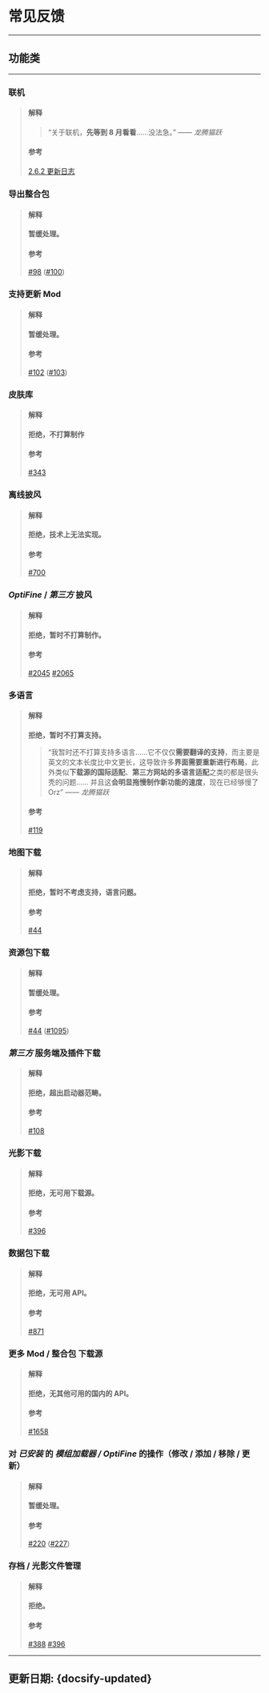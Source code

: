 # 常见反馈

---

## 功能类

---

### 联机

> #### 解释
>
>> “关于联机，**先等到 8 月看看**……没法急。” *—— 龙腾猫跃*
>>
>
> #### 参考
>
> [2.6.2 更新日志](https://www.bilibili.com/read/cv23979077)

### 导出整合包

> #### 解释
>
> **暂缓处理。**
>
> #### 参考
>
> [#98](https://github.com/Hex-Dragon/PCL2/issues/98) ([#100](https://github.com/Hex-Dragon/PCL2/discussions/100))

### 支持更新 Mod

> #### 解释
>
> **暂缓处理。**
>
> #### 参考
>
> [#102](https://github.com/Hex-Dragon/PCL2/issues/102) ([#103](https://github.com/Hex-Dragon/PCL2/discussions/103))

### 皮肤库

> #### 解释
>
> **拒绝，不打算制作**
>
> #### 参考
>
> [#343](https://github.com/Hex-Dragon/PCL2/issues/343)

### 离线披风

> #### 解释
>
> **拒绝，技术上无法实现。**
>
> #### 参考
>
> [#700](https://github.com/Hex-Dragon/PCL2/issues/700)

### *OptiFine* / *第三方* 披风

> #### 解释
>
> **拒绝，暂时不打算制作。**
>
> #### 参考
>
> [#2045](https://github.com/Hex-Dragon/PCL2/issues/2045) [#2065](https://github.com/Hex-Dragon/PCL2/issues/2065)

### 多语言

> #### 解释
>
> **拒绝，暂时不打算支持。**
>
>> “我暂时还不打算支持多语言……它不仅仅**需要翻译的支持**，而主要是英文的文本长度比中文更长，这导致许多**界面需要重新进行布局**，此外类似**下载源的国际适配**、**第三方网站的多语言适配**之类的都是很头秃的问题……
>> 并且这**会明显拖慢制作新功能的速度**，现在已经够慢了 Orz” *—— 龙腾猫跃*
>>
>
> #### 参考
>
> [#119](https://github.com/Hex-Dragon/PCL2/pull/119)

### 地图下载

> #### 解释
>
> **拒绝，暂时不考虑支持，语言问题。**
>
> #### 参考
>
> [#44](https://github.com/Hex-Dragon/PCL2/issues/44)

### 资源包下载

> #### 解释
>
> **暂缓处理。**
>
> #### 参考
>
> [#44](https://github.com/Hex-Dragon/PCL2/issues/44) ([#1095](https://github.com/Hex-Dragon/PCL2/discussions/1095))

### *第三方* 服务端及插件下载

> #### 解释
>
> **拒绝，超出启动器范畴。**
>
> #### 参考
>
> [#108](https://github.com/Hex-Dragon/PCL2/issues/108)

### 光影下载

> #### 解释
>
> **拒绝，无可用下载源。**
>
> #### 参考
>
> [#396](https://github.com/Hex-Dragon/PCL2/issues/396)

### 数据包下载

> #### 解释
>
> **拒绝，无可用 API。**
>
> #### 参考
>
> [#871](https://github.com/Hex-Dragon/PCL2/issues/871)

### 更多 Mod / 整合包 下载源

> #### 解释
>
> **拒绝，无其他可用的国内的 API。**
>
> #### 参考
>
> [#1658](https://github.com/Hex-Dragon/PCL2/issues/1658)

### 对 *已安装* 的 *模组加载器 / OptiFine* 的操作（修改 / 添加 / 移除 / 更新）

> #### 解释
>
> **暂缓处理。**
>
> #### 参考
>
> [#220](https://github.com/Hex-Dragon/PCL2/issues/220) ([#227](https://github.com/Hex-Dragon/PCL2/discussions/227))

### 存档 / 光影文件管理

> #### 解释
>
> **拒绝。**
>
> #### 参考
>
> [#388](https://github.com/Hex-Dragon/PCL2/issues/388) [#396](https://github.com/Hex-Dragon/PCL2/issues/396)

---

## 更新日期: {docsify-updated}
